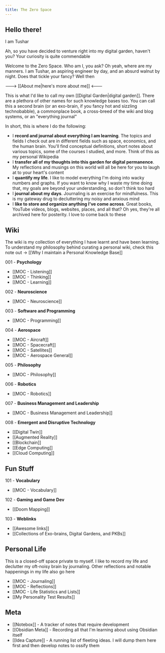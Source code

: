 ```yaml
---
title: The Zero Space
---
```

## Hello there! 

I am Tushar

Ah, so you have decided to venture right into my digital garden, haven't you? Your curiosity is quite commendable

Welcome to the Zero Space. Who am I, you ask? Oh yeah, where are my manners. I am Tushar, an aspiring engineer by day, and an absurd walnut by night. Does that tickle your fancy? Well then

---> [[About me|here's more about me]] <---

This is what I'd like to call my own [[Digital Garden|digital garden]]. There are a plethora of other names for such knowledge bases too. You can call this a second brain (or an exo-brain, if you fancy hot and sizzling technobabble), a commonplace book, a cross-breed of the wiki and blog systems, or an "everything journal"

In short, this is where I do the following:
- I **record and journal about everything I am learning**. The topics and fields I check out are in different fields such as space, economics, and the human brain. You'll find conceptual definitions, short notes about various topics, some of the courses I studied, and more. Think of this as my personal Wikipedia
- I **transfer all of my thoughts into this garden for digital permanence**. My reflections and musings on this world will all be here for you to laugh at to your heart's content
- I **quantify my life**. I like to model everything I'm doing into wacky numbers and graphs. If you want to know why I waste my time doing that, my goals are beyond your understanding, so don't think too hard
- I **journal about my days**. Journaling is an exercise for mindfulness. This is my gateway drug to decluttering my noisy and anxious mind
- I **like to store and organize anything I've come across**. Great books, YouTube videos, blogs, websites, places, and all that? Oh yes, they're all archived here for posterity. I love to come back to these

## Wiki 
The wiki is my collection of everything I have learnt and have been learning. To understand my philosophy behind curating a personal wiki, check this note out -> [[Why I maintain a Personal Knowledge Base]]

001 - **Psychology**
- [[MOC - Listening]]
- [[MOC - Thinking]]
- [[MOC - Learning]]

002 - **Neuroscience**
- [[MOC - Neuroscience]]

003 - **Software and Programming**
- [[MOC - Programming]]

004 - **Aerospace**
- [[MOC - Aircraft]]
- [[MOC - Spacecraft]]
- [[MOC - Satellites]]
- [[MOC - Aerospace General]]

005 - **Philosophy**
- [[MOC - Philosophy]]

006 - **Robotics**
- [[MOC - Robotics]]

007 - **Business Management and Leadership**
- [[MOC - Business Management and Leadership]]

008 - **Emergent and Disruptive Technology**
- [[Digital Twin]]
- [[Augmented Reality]]
- [[Blockchain]]
- [[Edge Computing]]
- [[Cloud Computing]]

## Fun Stuff

101 - **Vocabulary**
- [[MOC - Vocabulary]]

102 - **Gaming and Game Dev**
- [[Doom Mapping]]

103 - **Weblinks**
- [[Awesome links]]
- [[Collections of Exo-brains, Digital Gardens, and PKBs]]

## Personal Life
This is a closed-off space private to myself. I like to record my life and declutter my oft-noisy brain by journaling. Other reflections and notable happenings in my life also go here
- [[MOC - Journaling]]
- [[MOC - Reflections]]
- [[MOC - Life Statistics and Lists]]
- [[My Personality Test Results]]

## Meta
- [[Notebox]] - A tracker of notes that require development 
- [[Obsidian Meta]] - Recording all that I'm learning about using Obsidian itself
- [[Idea Capture]] - A running list of fleeting ideas. I will dump them here first and then develop notes to ossify them 

